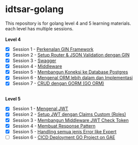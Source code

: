 # idtsar-golang

This repository is for golang level 4 and 5 learning materials. <br>
each level has multiple sessions. <br>
 <br>
<b>Level 4</b> <br>
- [x] Session 1 - [Perkenalan GIN Framework](https://github.com/yankzsoe/idtsar-golang/tree/main/Level_4/Session_1) <br>
- [x] Session 2 - [Setup Router & JSON Validation dengan GIN](https://github.com/yankzsoe/idtsar-golang/tree/main/Level_4/Session_2) <br>
- [x] Session 3 - [Swagger](https://github.com/yankzsoe/idtsar-golang/tree/main/Level_4/Session_3) <br>
- [x] Session 4 - [Middleware](https://github.com/yankzsoe/idtsar-golang/tree/main/Level_4/Session_4) <br>
- [x] Session 5 - [Membangun Koneksi ke Database Postgres](https://github.com/yankzsoe/idtsar-golang/tree/main/Level_4/Session_5) <br>
- [x] Session 6 - [Mengenal ORM lebih dalam dan Implementasi](https://github.com/yankzsoe/idtsar-golang/tree/main/Level_4/Session_6) <br>
- [x] Session 7 - [CRUD dengan GORM (GO ORM)](https://github.com/yankzsoe/idtsar-golang/tree/main/Level_4/Session_7) <br>
<br>
<b>Level 5</b>

- [x] Session 1 - [Mengenal JWT](https://github.com/yankzsoe/idtsar-golang/tree/main/Level_5/Session_1) <br>
- [x] Session 2 - [Setup JWT dengan Claims Custom (Roles)](https://github.com/yankzsoe/idtsar-golang/tree/main/Level_5/Session_2) <br>
- [x] Session 3 - [Membangun Middleware JWT Check Token](https://github.com/yankzsoe/idtsar-golang/tree/main/Level_5/Session_3) <br>
- [x] Session 4 - [Membuat Response Pattern](https://github.com/yankzsoe/idtsar-golang/tree/main/Level_5/Session_4) <br>
- [x] Session 5 - [Handling semua jenis Error like Expert](https://github.com/yankzsoe/idtsar-golang/tree/main/Level_5/Session_5) <br>
- [ ] Session 6 - [CICD Deployment GO Project on GAE]() <br>
<br>
